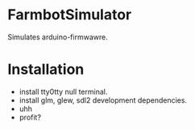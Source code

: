 # FarmbotSimulator

Simulates arduino-firmwawre.

# Installation
* install tty0tty null terminal.
* install glm, glew, sdl2 development dependencies.
* uhh
* profit?
